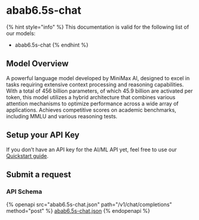 # abab6.5s-chat

{% hint style="info" %}
This documentation is valid for the following list of our models:

* abab6.5s-chat
{% endhint %}

## Model Overview

A powerful language model developed by MiniMax AI, designed to excel in tasks requiring extensive context processing and reasoning capabilities. With a total of 456 billion parameters, of which 45.9 billion are activated per token, this model utilizes a hybrid architecture that combines various attention mechanisms to optimize performance across a wide array of applications. Achieves competitive scores on academic benchmarks, including MMLU and various reasoning tests.

## Setup your API Key

If you don’t have an API key for the AI/ML API yet, feel free to use our [Quickstart guide](https://docs.aimlapi.com/quickstart/setting-up).

## Submit a request

### API Schema

{% openapi src="abab6.5s-chat.json" path="/v1/chat/completions" method="post" %}
[abab6.5s-chat.json](abab6.5s-chat.json)
{% endopenapi %}
